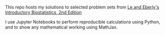This repo hosts my solutions to selected problem sets from [Le and Eberly's Introductory Biostatistics, 2nd Edition](https://www.wiley.com/en-au/Introductory+Biostatistics%2C+2nd+Edition-p-9781118596074)

I use Jupyter Notebooks to perform reproducible calculations using Python, and to show any mathematical working using MathJax.
